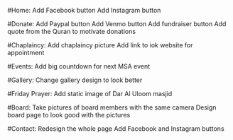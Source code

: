 #Home:
Add Facebook button
Add Instagram button

#Donate:
Add Paypal button
Add Venmo button
Add fundraiser button
Add quote from the Quran to motivate donations

#Chaplaincy:
Add chaplaincy picture
Add link to iok website for appointment

#Events:
Add big countdown for next MSA event

#Gallery:
Change gallery design to look better

#Friday Prayer:
Add static image of Dar Al Uloom masjid

#Board:
Take pictures of board members with the same camera
Design board page to look good with the pictures

#Contact: 
Redesign the whole page
Add Facebook and Instagram buttons

